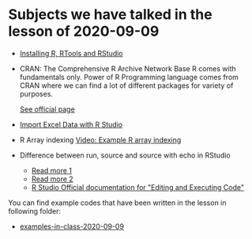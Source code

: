 # Subjects we have talked in the lesson of 2020-09-09


- [Installing R, RTools and RStudio](../installing-r.md)


- CRAN: The Comprehensive R Archive Network
	Base R comes with fundamentals only.
	Power of R Programming language comes from CRAN where we can find a lot of different packages for variety of purposes.

	[See official page](https://cran.r-project.org/)


- [Import Excel Data with R Studio](../import-excel-data-in-rstudio)


- R Array indexing
	[Video: Example R array indexing](https://youtu.be/nnx8_2Ckt-g)


- Difference between run, source and source with echo in RStudio
	- [Read more 1](https://stackoverflow.com/questions/28097426/how-to-suppress-output-in-rstudio/28097505#28097505)
	- [Read more 2](https://stackoverflow.com/questions/23923638/rstudio-difference-between-run-and-source)
	- [R Studio Official documentation for "Editing and Executing Code"](https://support.rstudio.com/hc/en-us/articles/200484448-Editing-and-Executing-Code)


You can find example codes that have been written in the lesson in following folder:
 - [examples-in-class-2020-09-09](examples-in-class-2020-09-09)


